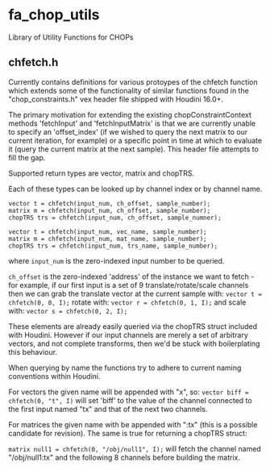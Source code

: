 # fa_chop_utils
Library of Utility Functions for CHOPs

## chfetch.h
Currently contains definitions for various protoypes of the chfetch function which extends some of the functionality of similar functions found in the "chop_constraints.h" vex header file shipped with Houdini 16.0+.

The primary motivation for extending the existing chopConstraintContext methods 'fetchInput' and 'fetchInputMatrix' is that we are currently unable to specify an 'offset_index' (if we wished to query the next matrix to our current iteration, for example) or a specific point in time at which to evaluate it (query the current matrix at the next sample). This header file attempts to fill the gap.

Supported return types are vector, matrix and chopTRS.

Each of these types can be looked up by channel index or by channel name.

```
vector t = chfetch(input_num, ch_offset, sample_number);
matrix m = chfetch(input_num, ch_offset, sample_number);
chopTRS trs = chfetch(input_num, ch_offset, sample_numner);

vector t = chfetch(input_num, vec_name, sample_number);
matrix m = chfetch(input_num, mat_name, sample_number);
chopTRS trs = chfetch(input_num, trs_name, sample_number);
```

where `input_num` is the zero-indexed input number to be queried.

`ch_offset` is the zero-indexed 'address' of the instance we want to fetch - for example, if our first input is a set of 9 translate/rotate/scale channels then we can grab the translate vector at the current sample with:
```vector t = chfetch(0, 0, I);```
rotate with:
```vector r = chfetch(0, 1, I);```
and scale with:
```vector s = chfetch(0, 2, I);```

These elements are already easily queried via the chopTRS struct included with Houdini. However if our input channels are merely a set of arbitrary vectors, and not complete transforms, then we'd be stuck with boilerplating this behaviour.

When querying by name the functions try to adhere to current naming conventions within Houdini.

For vectors the given name will be appended with "x", so:
`vector biff = chfetch(0, "t", I)` will set 'biff' to the value of the channel connected to the first input named "tx" and that of the next two channels.

For matrices the given name with be appended with ":tx" (this is a possible candidate for revision). The same is true for returning a chopTRS struct:

`matrix null1 = chfetch(0, "/obj/null1", I);` will fetch the channel named "/obj/null1:tx" and the following 8 channels before building the matrix.

